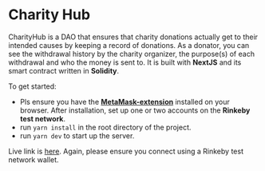 # Charity Hub

CharityHub is a DAO that ensures that charity donations actually get to their intended causes by keeping a record of donations. As a donator, you can see the withdrawal history by the charity organizer, the purpose(s) of each withdrawal and who the money is sent to. It is built with **NextJS** and its smart contract written in **Solidity**. 

To get started:
- Pls ensure you have the **[MetaMask-extension](https://chrome.google.com/webstore/detail/metamask/nkbihfbeogaeaoehlefnkodbefgpgknn?hl=en)** installed on your browser. After installation, set up one or two accounts on the **Rinkeby test network**.
- run `yarn install` in the root directory of the project.
- run `yarn dev` to start up the server.

Live link is [here](https://charity-hub.vercel.app/). Again, please ensure you connect using a Rinkeby test network wallet.

